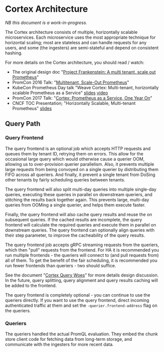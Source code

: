# Cortex Architecture

*NB this document is a work-in-progress.*

The Cortex architecture consists of multiple, horizontally scalable microservices.  Each microservice uses the most appropriate technique for horizontal scaling; most are stateless and can handle requests for any users, and some (the ingesters) are semi-stateful and depend on consistent hashing.

For more details on the Cortex architecture, you should read / watch:
- The original design doc "[Project Frankenstein: A multi tenant, scale out Prometheus](https://docs.google.com/document/d/1C7yhMnb1x2sfeoe45f4mnnKConvroWhJ8KQZwIHJOuw/edit#heading=h.nimsq29kl184)"
- PromCon 2016 Talk: "[Multitenant, Scale-Out Prometheus](https://promcon.io/2016-berlin/talks/multitenant-scale-out-prometheus/)"
- KubeCon Prometheus Day talk "Weave Cortex: Multi-tenant, horizontally scalable Prometheus as a Service" [slides](http://www.slideshare.net/weaveworks/weave-cortex-multitenant-horizontally-scalable-prometheus-as-a-service) [video](https://www.youtube.com/watch?v=9Uctgnazfwk)
- PromCon 2017 Talk: "[Cortex: Prometheus as a Service, One Year On](https://promcon.io/2017-munich/talks/cortex-prometheus-as-a-service-one-year-on/)"
- CNCF TOC Presentation; "Horizontally Scalable, Multi-tenant Prometheus" [slides](https://docs.google.com/presentation/d/190oIFgujktVYxWZLhLYN4q8p9dtQYoe4sxHgn4deBSI/edit#slide=id.g3b8e2d6f7e_0_6)

## Query Path

### Query Frontend

The query frontend is an optional job which accepts HTTP requests and queues them by tenant ID, retrying them on errors. This allow for the occasional large query which would otherwise cause a querier OOM, allowing us to over-provision querier parallelism. Also, it prevents multiple large requests from being convoyed on a single querier by distributing them FIFO across all queriers. And finally, it prevent a single tenant from DoSing other tenants by fairly scheduling queries between tenants.

The query frontend will also split multi-day queries into multiple single-day queries, executing these queries in parallel on downstream queriers, and stitching the results back together again.  This prevents large, multi-day queries from OOMing a single querier, and helps them execute faster.

Finally, the query frontend will also cache query results and reuse the on subsequent queries.  If the cached results are incomplete, the query frontend will calculate the required queries and execute them in parallel on downstream queries.  The query frontend can optionally align queries with their step parameter, to improve the cacheability of the query results.

The query frontend job accepts gRPC streaming requests from the queriers, which then "pull" requests from the frontend. For HA it is recommended you run multiple frontends - the queriers will connect to (and pull requests from) all of them. To get the benefit of the fair scheduling, it is recommended you run fewer frontends than queriers - two should suffice.

See the document "[Cortex Query Woes](https://docs.google.com/document/d/1lsvSkv0tiAMPQv-V8vI2LZ8f4i9JuTRsuPI_i-XcAqY)" for more details design discussion. In the future, query splitting, query alignment and query results caching will be added to the frontend.

The query frontend is completely optional - you can continue to use the queriers directly.  If you want to use the query frontend, direct incoming authenticated traffic at them and set the `-querier.frontend-address` flag on the queriers.

### Queriers

The queriers handled the actual PromQL evaluation.  They embed the chunk store client code for fetching data from long-term storage, and communicate with the ingesters for more recent data.
